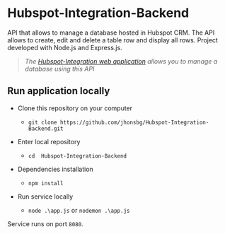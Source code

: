 # Hubspot-Integration-Backend

API that allows to manage a database hosted in Hubspot CRM. The API allows to create, edit and delete a table row and display all rows. Project developed with Node.js and Express.js.

> *The [Hubspot-Integration web application](https://github.com/jhonsbg/Hubspot-Integration) allows you to manage a database using this API*

## Run application locally
- Clone this repository on your computer 
	- `git clone https://github.com/jhonsbg/Hubspot-Integration-Backend.git`
	
- Enter local repository
	- `cd  Hubspot-Integration-Backend`
	
- Dependencies installation
	- `npm install`
	
- Run service locally
	- `node .\app.js` or `nodemon .\app.js`
	
Service runs on port `8080`.

